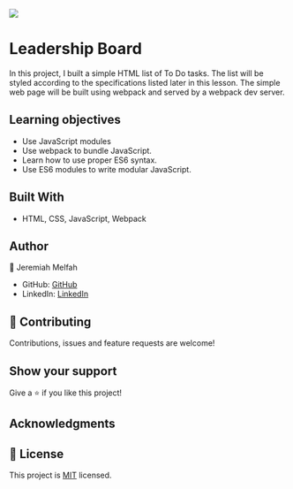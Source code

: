 ![](https://img.shields.io/badge/Microverse-blueviolet)

# Leadership Board
In this project, I built a simple HTML list of To Do tasks. The list will be styled according to the specifications listed later in this lesson. The simple web page will be built using webpack and served by a webpack dev server.

 ## Learning objectives
- Use JavaScript modules
- Use webpack to bundle JavaScript.
- Learn how to use proper ES6 syntax.
- Use ES6 modules to write modular JavaScript.

## Built With

- HTML, CSS, JavaScript, Webpack



## Author

👤 Jeremiah Melfah

- GitHub: [GitHub](https://github.com/Jaymelfah)
- LinkedIn: [LinkedIn](https://www.linkedin.com/in/jeremiah-ekow-melfah-a4402a161/)


## 🤝 Contributing

Contributions, issues and feature requests are welcome!


## Show your support

Give a ⭐️ if you like this project!

## Acknowledgments

## 📝 License

This project is [MIT](./MIT.md) licensed.
